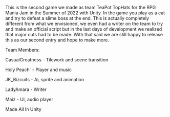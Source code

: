 This is the second game we made as team TeaPot TopHats for the RPG Mania Jam in the Summer of 2022 with Unity. In the game you play as a cat and try to defeat a slime boss at the end. This is actually completely different from what we envisioned, we even had a writer on the team to try and make an official script but in the last days of development we realized that major cuts had to be made. With that said we are still happy to release this as our second entry and hope to make more.

Team Members:

CasualGreatness - Tilework and scene transition

Holy Peach` - Player and music

JK_Bizcuits - Ai, sprite and animation

LadyAmara - Writer

Maiz - UI, audio player

Made All In Unity
